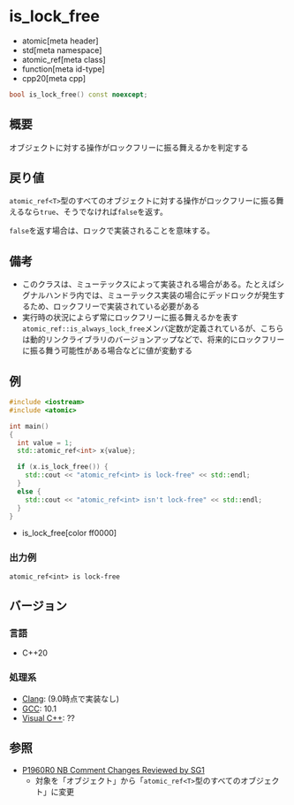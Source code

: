 # is_lock_free
* atomic[meta header]
* std[meta namespace]
* atomic_ref[meta class]
* function[meta id-type]
* cpp20[meta cpp]

```cpp
bool is_lock_free() const noexcept;
```

## 概要
オブジェクトに対する操作がロックフリーに振る舞えるかを判定する


## 戻り値
`atomic_ref<T>`型のすべてのオブジェクトに対する操作がロックフリーに振る舞えるなら`true`、そうでなければ`false`を返す。

`false`を返す場合は、ロックで実装されることを意味する。


## 備考
- このクラスは、ミューテックスによって実装される場合がある。たとえばシグナルハンドラ内では、ミューテックス実装の場合にデッドロックが発生するため、ロックフリーで実装されている必要がある
- 実行時の状況によらず常にロックフリーに振る舞えるかを表す`atomic_ref::is_always_lock_free`メンバ定数が定義されているが、こちらは動的リンクライブラリのバージョンアップなどで、将来的にロックフリーに振る舞う可能性がある場合などに値が変動する


## 例
```cpp example
#include <iostream>
#include <atomic>

int main()
{
  int value = 1;
  std::atomic_ref<int> x{value};

  if (x.is_lock_free()) {
    std::cout << "atomic_ref<int> is lock-free" << std::endl;
  }
  else {
    std::cout << "atomic_ref<int> isn't lock-free" << std::endl;
  }
}
```
* is_lock_free[color ff0000]


### 出力例
```
atomic_ref<int> is lock-free
```


## バージョン
### 言語
- C++20

### 処理系
- [Clang](/implementation.md#clang): (9.0時点で実装なし)
- [GCC](/implementation.md#gcc): 10.1
- [Visual C++](/implementation.md#visual_cpp): ??


## 参照
- [P1960R0 NB Comment Changes Reviewed by SG1](http://www.open-std.org/jtc1/sc22/wg21/docs/papers/2019/p1960r0.html)
    - 対象を「オブジェクト」から「`atomic_ref<T>`型のすべてのオブジェクト」に変更
